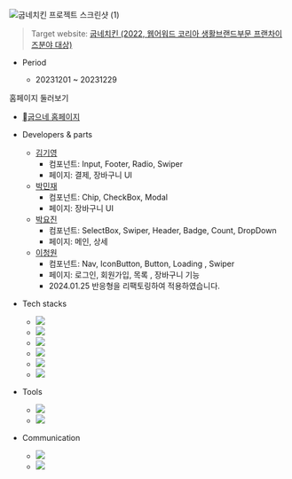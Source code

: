 ![굽네치킨 프로젝트 스크린샷 (1)](https://github.com/leechengwon/goobne/assets/141094801/c06946f6-2d8d-4cd6-91af-37d77ce8dae2)
> Target website: [굽네치킨 (2022, 웹어워드 코리아 생활브랜드부문 프랜차이즈분야 대상)](https://www.goobne.co.kr/index)

- Period

  - 20231201 ~ 20231229

홈페이지 둘러보기
<br/>
  - <a href="https://leechengwon.github.io/goobne/">굽으네 홈페이지</a>
 
- Developers & parts

  - <a href="https://github.com/kgy8987" target="_blank">김기영</a>
    - 컴포넌트: Input, Footer, Radio, Swiper
    - 페이지: 결제, 장바구니 UI
  - <a href="https://github.com/Jaylogg" target="_blank">박민재</a>
    - 컴포넌트: Chip, CheckBox, Modal
    - 페이지: 장바구니 UI
  - <a href="https://github.com/syon013" target="_blank">박요진</a>
    - 컴포넌트: SelectBox, Swiper, Header, Badge, Count, DropDown
    - 페이지: 메인, 상세
  - <a href="https://github.com/leechengwon" target="_blank">이청원</a>
    - 컴포넌트: Nav, IconButton, Button, Loading , Swiper
    - 페이지: 로그인, 회원가입, 목록 , 장바구니 기능
    - 2024.01.25 반응형을 리팩토링하여 적용하였습니다.

- Tech stacks

  - <img src="https://img.shields.io/badge/React-%2320232a?style=flat-square&amp;logo=React&amp;logoColor=%2361DAFB">
  - <img src="https://img.shields.io/badge/styled_components-DB7093?style=flat-square&amp;logo=styled-components&amp;logoColor=white">
  - <img src="https://img.shields.io/badge/JavaScript-F7DF1E?style=flat-square&amp;logo=JavaScript&amp;logoColor=black">
  - <img src="https://img.shields.io/badge/Redux-764ABC?style=flat-square&amp;logo=Redux&amp;logoColor=white">
  - <img src="https://img.shields.io/badge/Vite-646CFF?style=flat-square&amp;logo=Vite&amp;logoColor=white">
  - <img src="https://img.shields.io/badge/Axios-5A29E4?style=flat-square&amp;logo=Axios&amp;logoColor=white">

- Tools

  - <img src="https://img.shields.io/badge/Visual Studio Code-007ACC?style=flat-square&amp;logo=VisualStudioCode&amp;logoColor=white">
  - <img src="https://img.shields.io/badge/Github-181717?style=flat-square&amp;logo=Github&amp;logoColor=white">

- Communication
  - <img src="https://img.shields.io/badge/Slack-4A154B?style=flat-square&amp;logo=slack&amp;logoColor=white">
  - <a href="https://saber-april-67d.notion.site/f468ac8714da4311b7db217baf2e2760" target="_blank"><img src="https://img.shields.io/badge/Notion-000000?style=flat-square&amp;logo=notion&amp;logoColor=white"></a>
